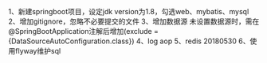 1、新建springboot项目，设定jdk version为1.8，勾选web、mybatis、mysql
2、增加gitignore，忽略不必要提交的文件
3、增加数据源 
   未设置数据源时，需在@SpringBootApplication注解后增加(exclude = {DataSourceAutoConfiguration.class})
4、log aop
5、redis 20180530
6、使用flyway维护sql   


   
